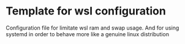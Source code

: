 # Template for wsl configuration
Configuration file for limitate wsl ram and swap usage.
And for using systemd in order to behave more like a genuine linux distribution 
